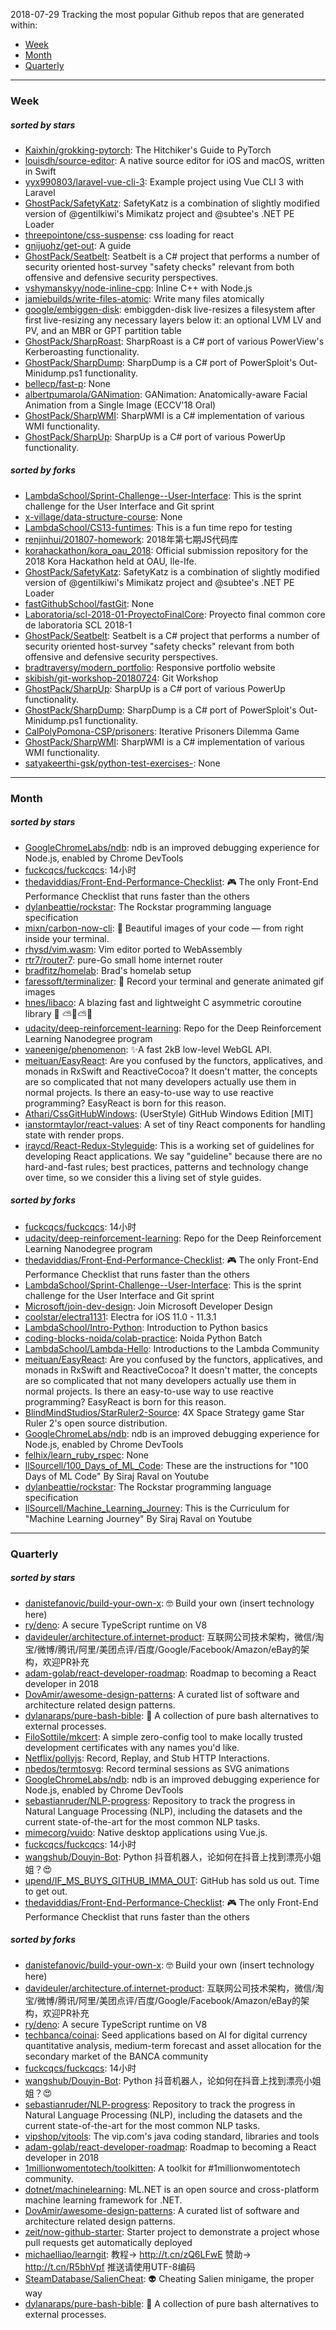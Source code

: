 2018-07-29
Tracking the most popular Github repos that are generated within: 
* [Week](https://github.com/polebug/github_trending_spider/blob/master/2018-07-29.md#week)
* [Month](https://github.com/polebug/github_trending_spider/blob/master/2018-07-29.md#month)
* [Quarterly](https://github.com/polebug/github_trending_spider/blob/master/2018-07-29.md#quarterly)
--- 
### Week 
##### sorted by stars 
* [Kaixhin/grokking-pytorch](https://github.com/Kaixhin/grokking-pytorch): The Hitchiker's Guide to PyTorch
* [louisdh/source-editor](https://github.com/louisdh/source-editor): A native source editor for iOS and macOS, written in Swift
* [yyx990803/laravel-vue-cli-3](https://github.com/yyx990803/laravel-vue-cli-3): Example project using Vue CLI 3 with Laravel
* [GhostPack/SafetyKatz](https://github.com/GhostPack/SafetyKatz): SafetyKatz is a combination of slightly modified version of @gentilkiwi's Mimikatz project and @subtee's .NET PE Loader
* [threepointone/css-suspense](https://github.com/threepointone/css-suspense): css loading for react 
* [gnijuohz/get-out](https://github.com/gnijuohz/get-out): A guide
* [GhostPack/Seatbelt](https://github.com/GhostPack/Seatbelt): Seatbelt is a C# project that performs a number of security oriented host-survey "safety checks" relevant from both offensive and defensive security perspectives.
* [vshymanskyy/node-inline-cpp](https://github.com/vshymanskyy/node-inline-cpp): Inline C++ with Node.js
* [jamiebuilds/write-files-atomic](https://github.com/jamiebuilds/write-files-atomic): Write many files atomically
* [google/embiggen-disk](https://github.com/google/embiggen-disk): embiggden-disk live-resizes a filesystem after first live-resizing any necessary layers below it: an optional LVM LV and PV, and an MBR or GPT partition table
* [GhostPack/SharpRoast](https://github.com/GhostPack/SharpRoast): SharpRoast is a C# port of various PowerView's Kerberoasting functionality.
* [GhostPack/SharpDump](https://github.com/GhostPack/SharpDump): SharpDump is a C# port of PowerSploit's Out-Minidump.ps1 functionality.
* [bellecp/fast-p](https://github.com/bellecp/fast-p): None
* [albertpumarola/GANimation](https://github.com/albertpumarola/GANimation): GANimation: Anatomically-aware Facial Animation from a Single Image (ECCV'18 Oral)
* [GhostPack/SharpWMI](https://github.com/GhostPack/SharpWMI): SharpWMI is a C# implementation of various WMI functionality.
* [GhostPack/SharpUp](https://github.com/GhostPack/SharpUp): SharpUp is a C# port of various PowerUp functionality.
##### sorted by forks 
* [LambdaSchool/Sprint-Challenge--User-Interface](https://github.com/LambdaSchool/Sprint-Challenge--User-Interface): This is the sprint challenge for the User Interface and Git sprint
* [x-village/data-structure-course](https://github.com/x-village/data-structure-course): None
* [LambdaSchool/CS13-funtimes](https://github.com/LambdaSchool/CS13-funtimes): This is a fun time repo for testing
* [renjinhui/201807-homework](https://github.com/renjinhui/201807-homework): 2018年第七期JS代码库
* [korahackathon/kora_oau_2018](https://github.com/korahackathon/kora_oau_2018): Official submission repository for the 2018 Kora Hackathon held at OAU, Ile-Ife.
* [GhostPack/SafetyKatz](https://github.com/GhostPack/SafetyKatz): SafetyKatz is a combination of slightly modified version of @gentilkiwi's Mimikatz project and @subtee's .NET PE Loader
* [fastGithubSchool/fastGit](https://github.com/fastGithubSchool/fastGit): None
* [Laboratoria/scl-2018-01-ProyectoFinalCore](https://github.com/Laboratoria/scl-2018-01-ProyectoFinalCore): Proyecto final common core de laboratoria SCL 2018-1
* [GhostPack/Seatbelt](https://github.com/GhostPack/Seatbelt): Seatbelt is a C# project that performs a number of security oriented host-survey "safety checks" relevant from both offensive and defensive security perspectives.
* [bradtraversy/modern_portfolio](https://github.com/bradtraversy/modern_portfolio): Responsive portfolio website
* [skibish/git-workshop-20180724](https://github.com/skibish/git-workshop-20180724): Git Workshop
* [GhostPack/SharpUp](https://github.com/GhostPack/SharpUp): SharpUp is a C# port of various PowerUp functionality.
* [GhostPack/SharpDump](https://github.com/GhostPack/SharpDump): SharpDump is a C# port of PowerSploit's Out-Minidump.ps1 functionality.
* [CalPolyPomona-CSP/prisoners](https://github.com/CalPolyPomona-CSP/prisoners): Iterative Prisoners Dilemma Game
* [GhostPack/SharpWMI](https://github.com/GhostPack/SharpWMI): SharpWMI is a C# implementation of various WMI functionality.
* [satyakeerthi-gsk/python-test-exercises-](https://github.com/satyakeerthi-gsk/python-test-exercises-): None
--- 
### Month 
##### sorted by stars 
* [GoogleChromeLabs/ndb](https://github.com/GoogleChromeLabs/ndb): ndb is an improved debugging experience for Node.js, enabled by Chrome DevTools
* [fuckcqcs/fuckcqcs](https://github.com/fuckcqcs/fuckcqcs): 14小时
* [thedaviddias/Front-End-Performance-Checklist](https://github.com/thedaviddias/Front-End-Performance-Checklist): 🎮 The only Front-End Performance Checklist that runs faster than the others
* [dylanbeattie/rockstar](https://github.com/dylanbeattie/rockstar): The Rockstar programming language specification
* [mixn/carbon-now-cli](https://github.com/mixn/carbon-now-cli): 🎨 Beautiful images of your code — from right inside your terminal.
* [rhysd/vim.wasm](https://github.com/rhysd/vim.wasm): Vim editor ported to WebAssembly
* [rtr7/router7](https://github.com/rtr7/router7): pure-Go small home internet router
* [bradfitz/homelab](https://github.com/bradfitz/homelab): Brad's homelab setup
* [faressoft/terminalizer](https://github.com/faressoft/terminalizer): 🦄 Record your terminal and generate animated gif images
* [hnes/libaco](https://github.com/hnes/libaco): A blazing fast and lightweight C asymmetric coroutine library  💎 ⛅🚀⛅🌞
* [udacity/deep-reinforcement-learning](https://github.com/udacity/deep-reinforcement-learning): Repo for the Deep Reinforcement Learning Nanodegree program
* [vaneenige/phenomenon](https://github.com/vaneenige/phenomenon): ✨A fast 2kB low-level WebGL API.
* [meituan/EasyReact](https://github.com/meituan/EasyReact): Are you confused by the functors, applicatives, and monads in RxSwift and ReactiveCocoa? It doesn't matter, the concepts are so complicated that not many developers actually use them in normal projects. Is there an easy-to-use way to use reactive programming? EasyReact is born for this reason.
* [Athari/CssGitHubWindows](https://github.com/Athari/CssGitHubWindows): (UserStyle) GitHub Windows Edition [MIT]
* [ianstormtaylor/react-values](https://github.com/ianstormtaylor/react-values): A set of tiny React components for handling state with render props.
* [iraycd/React-Redux-Styleguide](https://github.com/iraycd/React-Redux-Styleguide): This is a working set of guidelines for developing React applications. We say "guideline" because there are no hard-and-fast rules; best practices, patterns and technology change over time, so we consider this a living set of style guides.
##### sorted by forks 
* [fuckcqcs/fuckcqcs](https://github.com/fuckcqcs/fuckcqcs): 14小时
* [udacity/deep-reinforcement-learning](https://github.com/udacity/deep-reinforcement-learning): Repo for the Deep Reinforcement Learning Nanodegree program
* [thedaviddias/Front-End-Performance-Checklist](https://github.com/thedaviddias/Front-End-Performance-Checklist): 🎮 The only Front-End Performance Checklist that runs faster than the others
* [LambdaSchool/Sprint-Challenge--User-Interface](https://github.com/LambdaSchool/Sprint-Challenge--User-Interface): This is the sprint challenge for the User Interface and Git sprint
* [Microsoft/join-dev-design](https://github.com/Microsoft/join-dev-design): Join Microsoft Developer Design
* [coolstar/electra1131](https://github.com/coolstar/electra1131): Electra for iOS 11.0 - 11.3.1
* [LambdaSchool/Intro-Python](https://github.com/LambdaSchool/Intro-Python): Introduction to Python basics
* [coding-blocks-noida/colab-practice](https://github.com/coding-blocks-noida/colab-practice): Noida Python Batch
* [LambdaSchool/Lambda-Hello](https://github.com/LambdaSchool/Lambda-Hello): Introductions to the Lambda Community
* [meituan/EasyReact](https://github.com/meituan/EasyReact): Are you confused by the functors, applicatives, and monads in RxSwift and ReactiveCocoa? It doesn't matter, the concepts are so complicated that not many developers actually use them in normal projects. Is there an easy-to-use way to use reactive programming? EasyReact is born for this reason.
* [BlindMindStudios/StarRuler2-Source](https://github.com/BlindMindStudios/StarRuler2-Source): 4X Space Strategy game Star Ruler 2's open source distribution.
* [GoogleChromeLabs/ndb](https://github.com/GoogleChromeLabs/ndb): ndb is an improved debugging experience for Node.js, enabled by Chrome DevTools
* [felhix/learn_ruby_rspec](https://github.com/felhix/learn_ruby_rspec): None
* [llSourcell/100_Days_of_ML_Code](https://github.com/llSourcell/100_Days_of_ML_Code): These are the instructions for "100 Days of ML Code" By Siraj Raval on Youtube
* [dylanbeattie/rockstar](https://github.com/dylanbeattie/rockstar): The Rockstar programming language specification
* [llSourcell/Machine_Learning_Journey](https://github.com/llSourcell/Machine_Learning_Journey): This is the Curriculum for "Machine Learning Journey" By Siraj Raval on Youtube
--- 
### Quarterly 
##### sorted by stars 
* [danistefanovic/build-your-own-x](https://github.com/danistefanovic/build-your-own-x): 🤓 Build your own (insert technology here)
* [ry/deno](https://github.com/ry/deno): A secure TypeScript runtime on V8
* [davideuler/architecture.of.internet-product](https://github.com/davideuler/architecture.of.internet-product): 互联网公司技术架构，微信/淘宝/微博/腾讯/阿里/美团点评/百度/Google/Facebook/Amazon/eBay的架构，欢迎PR补充
* [adam-golab/react-developer-roadmap](https://github.com/adam-golab/react-developer-roadmap): Roadmap to becoming a React developer in 2018
* [DovAmir/awesome-design-patterns](https://github.com/DovAmir/awesome-design-patterns): A curated list of software and architecture related design patterns.
* [dylanaraps/pure-bash-bible](https://github.com/dylanaraps/pure-bash-bible): 📖 A collection of pure bash alternatives to external processes.
* [FiloSottile/mkcert](https://github.com/FiloSottile/mkcert): A simple zero-config tool to make locally trusted development certificates with any names you'd like.
* [Netflix/pollyjs](https://github.com/Netflix/pollyjs): Record, Replay, and Stub HTTP Interactions.
* [nbedos/termtosvg](https://github.com/nbedos/termtosvg): Record terminal sessions as SVG animations
* [GoogleChromeLabs/ndb](https://github.com/GoogleChromeLabs/ndb): ndb is an improved debugging experience for Node.js, enabled by Chrome DevTools
* [sebastianruder/NLP-progress](https://github.com/sebastianruder/NLP-progress): Repository to track the progress in Natural Language Processing (NLP), including the datasets and the current state-of-the-art for the most common NLP tasks.
* [mimecorg/vuido](https://github.com/mimecorg/vuido): Native desktop applications using Vue.js.
* [fuckcqcs/fuckcqcs](https://github.com/fuckcqcs/fuckcqcs): 14小时
* [wangshub/Douyin-Bot](https://github.com/wangshub/Douyin-Bot): Python 抖音机器人，论如何在抖音上找到漂亮小姐姐？😍 
* [upend/IF_MS_BUYS_GITHUB_IMMA_OUT](https://github.com/upend/IF_MS_BUYS_GITHUB_IMMA_OUT): GitHub has sold us out. Time to get out.
* [thedaviddias/Front-End-Performance-Checklist](https://github.com/thedaviddias/Front-End-Performance-Checklist): 🎮 The only Front-End Performance Checklist that runs faster than the others
##### sorted by forks 
* [danistefanovic/build-your-own-x](https://github.com/danistefanovic/build-your-own-x): 🤓 Build your own (insert technology here)
* [davideuler/architecture.of.internet-product](https://github.com/davideuler/architecture.of.internet-product): 互联网公司技术架构，微信/淘宝/微博/腾讯/阿里/美团点评/百度/Google/Facebook/Amazon/eBay的架构，欢迎PR补充
* [ry/deno](https://github.com/ry/deno): A secure TypeScript runtime on V8
* [techbanca/coinai](https://github.com/techbanca/coinai): Seed applications based on AI for digital currency quantitative analysis, medium-term forecast and asset allocation for the secondary market of the BANCA community
* [fuckcqcs/fuckcqcs](https://github.com/fuckcqcs/fuckcqcs): 14小时
* [wangshub/Douyin-Bot](https://github.com/wangshub/Douyin-Bot): Python 抖音机器人，论如何在抖音上找到漂亮小姐姐？😍 
* [sebastianruder/NLP-progress](https://github.com/sebastianruder/NLP-progress): Repository to track the progress in Natural Language Processing (NLP), including the datasets and the current state-of-the-art for the most common NLP tasks.
* [vipshop/vjtools](https://github.com/vipshop/vjtools): The vip.com's java coding standard, libraries and tools
* [adam-golab/react-developer-roadmap](https://github.com/adam-golab/react-developer-roadmap): Roadmap to becoming a React developer in 2018
* [1millionwomentotech/toolkitten](https://github.com/1millionwomentotech/toolkitten): A toolkit for #1millionwomentotech community.
* [dotnet/machinelearning](https://github.com/dotnet/machinelearning): ML.NET is an open source and cross-platform machine learning framework for .NET.
* [DovAmir/awesome-design-patterns](https://github.com/DovAmir/awesome-design-patterns): A curated list of software and architecture related design patterns.
* [zeit/now-github-starter](https://github.com/zeit/now-github-starter): Starter project to demonstrate a project whose pull requests get automatically deployed
* [michaelliao/learngit](https://github.com/michaelliao/learngit): 教程→ http://t.cn/zQ6LFwE 赞助→ http://t.cn/R5bhVpf 推送请使用UTF-8编码
* [SteamDatabase/SalienCheat](https://github.com/SteamDatabase/SalienCheat): 👽 Cheating Salien minigame, the proper way
* [dylanaraps/pure-bash-bible](https://github.com/dylanaraps/pure-bash-bible): 📖 A collection of pure bash alternatives to external processes.
